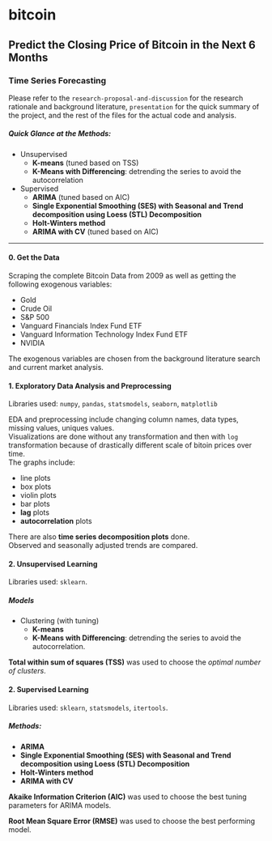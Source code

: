 # bitcoin
Predict the Closing Price of Bitcoin in the Next 6 Months
---
### Time Series Forecasting

Please refer to  the `research-proposal-and-discussion` for the research rationale and background literature, `presentation` for the quick summary of the project, and the rest of the files for the actual code and analysis.

##### Quick Glance at the Methods: 
* Unsupervised
   * **K-means** (tuned based on TSS)
   * **K-Means with Differencing**: detrending the series to avoid the autocorrelation
* Supervised
   * **ARIMA** (tuned based on AIC)
   * **Single Exponential Smoothing (SES) with Seasonal and Trend decomposition using Loess (STL) Decomposition**
   * **Holt-Winters method**
   * **ARIMA with CV** (tuned based on AIC)

---
#### 0. Get the Data
Scraping the complete Bitcoin Data from 2009 as well as getting the following exogenous variables:
* Gold
* Crude Oil
* S&P 500
* Vanguard Financials Index Fund ETF
* Vanguard Information Technology Index Fund ETF
* NVIDIA

The exogenous variables are chosen from the background literature search and current market analysis.

#### 1. Exploratory Data Analysis and Preprocessing

Libraries used: `numpy`, `pandas`, `statsmodels`, `seaborn`, `matplotlib`

EDA and preprocessing include changing column names, data types, missing values, uniques values.  
Visualizations are done without any transformation and then with `log` transformation because of drastically different scale of bitoin prices over time.   
The graphs include:
  * line plots
  * box plots
  * violin plots
  * bar plots
  * **lag** plots
  * **autocorrelation** plots

There are also **time series decomposition plots** done.  
Observed and seasonally adjusted trends are compared. 

#### 2. Unsupervised Learning

Libraries used: `sklearn`.

##### Models
* Clustering (with tuning)
  * **K-means**
  * **K-Means with Differencing**: detrending the series to avoid the autocorrelation.

**Total within sum of squares (TSS)** was used to choose the *optimal number of clusters*.

#### 2. Supervised Learning

Libraries used: `sklearn`, `statsmodels`, `itertools`.

##### Methods:
* **ARIMA** 
* **Single Exponential Smoothing (SES) with Seasonal and Trend decomposition using Loess (STL) Decomposition**
* **Holt-Winters method**
* **ARIMA with CV**

**Akaike Information Criterion (AIC)** was used to choose the best tuning parameters for ARIMA models.

**Root Mean Square Error (RMSE)** was used to choose the best performing model.
